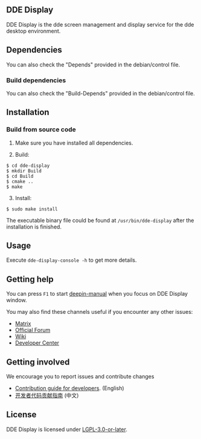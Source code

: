 ## DDE Display

DDE Display is the dde screen management and display service for the dde desktop environment.

## Dependencies
You can also check the "Depends" provided in the debian/control file.

### Build dependencies
You can also check the "Build-Depends" provided in the debian/control file.

## Installation

### Build from source code

1. Make sure you have installed all dependencies.

2. Build:
```
$ cd dde-display
$ mkdir Build
$ cd Build
$ cmake ..
$ make
```

3. Install:
```
$ sudo make install
```

The executable binary file could be found at `/usr/bin/dde-display` after the installation is finished.

## Usage

Execute `dde-display-console -h` to get more details.

## Getting help

You can press `F1` to start [deepin-manual](https://github.com/linuxdeepin/deepin-manual) when you focus on DDE Display window.

You may also find these channels useful if you encounter any other issues:

* [Matrix](https://matrix.to/#/#deepin-community:matrix.org)
* [Official Forum](https://bbs.deepin.org/)
* [Wiki](https://wiki.deepin.org/)
* [Developer Center](https://github.com/linuxdeepin/developer-center/issues) 

## Getting involved

We encourage you to report issues and contribute changes

* [Contribution guide for developers](https://github.com/linuxdeepin/developer-center/wiki/Contribution-Guidelines-for-Developers-en). (English)
* [开发者代码贡献指南](https://github.com/linuxdeepin/developer-center/wiki/Contribution-Guidelines-for-Developers) (中文)

## License

DDE Display is licensed under [LGPL-3.0-or-later](LICENSE).

